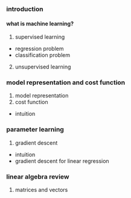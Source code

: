 ### introduction
#### what is machine learning?
1. supervised learning
* regression problem
* classification problem
2. unsupervised learning

### model representation and cost function
1. model representation
2. cost function
* intuition

### parameter learning
1. gradient descent
* intuition
* gradient descent for linear regression

### linear algebra review
1. matrices and vectors

